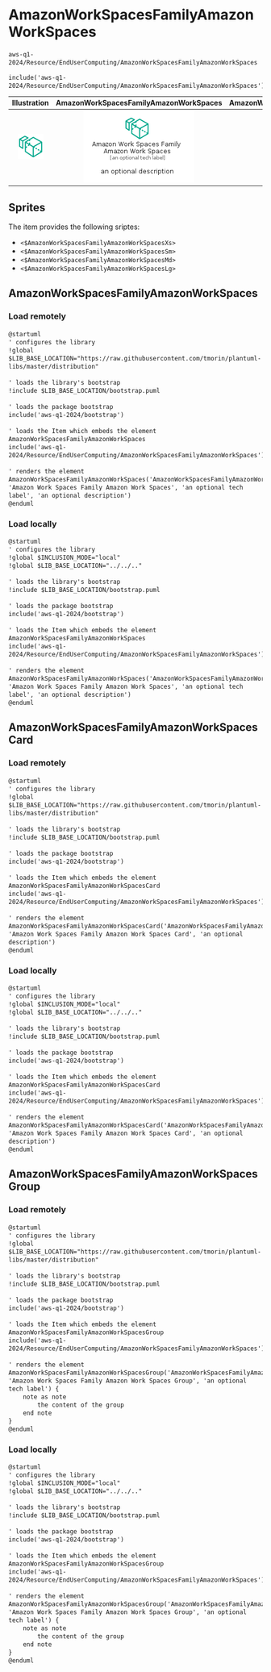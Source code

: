 # AmazonWorkSpacesFamilyAmazonWorkSpaces


```text
aws-q1-2024/Resource/EndUserComputing/AmazonWorkSpacesFamilyAmazonWorkSpaces
```

```text
include('aws-q1-2024/Resource/EndUserComputing/AmazonWorkSpacesFamilyAmazonWorkSpaces')
```



| Illustration | AmazonWorkSpacesFamilyAmazonWorkSpaces | AmazonWorkSpacesFamilyAmazonWorkSpacesCard | AmazonWorkSpacesFamilyAmazonWorkSpacesGroup |
| :---: | :---: | :---: | :---: |
| ![illustration for Illustration](../../../aws-q1-2024/Resource/EndUserComputing/AmazonWorkSpacesFamilyAmazonWorkSpaces.png) | ![illustration for AmazonWorkSpacesFamilyAmazonWorkSpaces](../../../aws-q1-2024/Resource/EndUserComputing/AmazonWorkSpacesFamilyAmazonWorkSpaces.Local.png) | ![illustration for AmazonWorkSpacesFamilyAmazonWorkSpacesCard](../../../aws-q1-2024/Resource/EndUserComputing/AmazonWorkSpacesFamilyAmazonWorkSpacesCard.Local.png) | ![illustration for AmazonWorkSpacesFamilyAmazonWorkSpacesGroup](../../../aws-q1-2024/Resource/EndUserComputing/AmazonWorkSpacesFamilyAmazonWorkSpacesGroup.Local.png) |



## Sprites
The item provides the following sriptes:

- `<$AmazonWorkSpacesFamilyAmazonWorkSpacesXs>`
- `<$AmazonWorkSpacesFamilyAmazonWorkSpacesSm>`
- `<$AmazonWorkSpacesFamilyAmazonWorkSpacesMd>`
- `<$AmazonWorkSpacesFamilyAmazonWorkSpacesLg>`





## AmazonWorkSpacesFamilyAmazonWorkSpaces

### Load remotely
```plantuml
@startuml
' configures the library
!global $LIB_BASE_LOCATION="https://raw.githubusercontent.com/tmorin/plantuml-libs/master/distribution"

' loads the library's bootstrap
!include $LIB_BASE_LOCATION/bootstrap.puml

' loads the package bootstrap
include('aws-q1-2024/bootstrap')

' loads the Item which embeds the element AmazonWorkSpacesFamilyAmazonWorkSpaces
include('aws-q1-2024/Resource/EndUserComputing/AmazonWorkSpacesFamilyAmazonWorkSpaces')

' renders the element
AmazonWorkSpacesFamilyAmazonWorkSpaces('AmazonWorkSpacesFamilyAmazonWorkSpaces', 'Amazon Work Spaces Family Amazon Work Spaces', 'an optional tech label', 'an optional description')
@enduml
```

### Load locally
```plantuml
@startuml
' configures the library
!global $INCLUSION_MODE="local"
!global $LIB_BASE_LOCATION="../../.."

' loads the library's bootstrap
!include $LIB_BASE_LOCATION/bootstrap.puml

' loads the package bootstrap
include('aws-q1-2024/bootstrap')

' loads the Item which embeds the element AmazonWorkSpacesFamilyAmazonWorkSpaces
include('aws-q1-2024/Resource/EndUserComputing/AmazonWorkSpacesFamilyAmazonWorkSpaces')

' renders the element
AmazonWorkSpacesFamilyAmazonWorkSpaces('AmazonWorkSpacesFamilyAmazonWorkSpaces', 'Amazon Work Spaces Family Amazon Work Spaces', 'an optional tech label', 'an optional description')
@enduml
```

## AmazonWorkSpacesFamilyAmazonWorkSpacesCard

### Load remotely
```plantuml
@startuml
' configures the library
!global $LIB_BASE_LOCATION="https://raw.githubusercontent.com/tmorin/plantuml-libs/master/distribution"

' loads the library's bootstrap
!include $LIB_BASE_LOCATION/bootstrap.puml

' loads the package bootstrap
include('aws-q1-2024/bootstrap')

' loads the Item which embeds the element AmazonWorkSpacesFamilyAmazonWorkSpacesCard
include('aws-q1-2024/Resource/EndUserComputing/AmazonWorkSpacesFamilyAmazonWorkSpaces')

' renders the element
AmazonWorkSpacesFamilyAmazonWorkSpacesCard('AmazonWorkSpacesFamilyAmazonWorkSpacesCard', 'Amazon Work Spaces Family Amazon Work Spaces Card', 'an optional description')
@enduml
```

### Load locally
```plantuml
@startuml
' configures the library
!global $INCLUSION_MODE="local"
!global $LIB_BASE_LOCATION="../../.."

' loads the library's bootstrap
!include $LIB_BASE_LOCATION/bootstrap.puml

' loads the package bootstrap
include('aws-q1-2024/bootstrap')

' loads the Item which embeds the element AmazonWorkSpacesFamilyAmazonWorkSpacesCard
include('aws-q1-2024/Resource/EndUserComputing/AmazonWorkSpacesFamilyAmazonWorkSpaces')

' renders the element
AmazonWorkSpacesFamilyAmazonWorkSpacesCard('AmazonWorkSpacesFamilyAmazonWorkSpacesCard', 'Amazon Work Spaces Family Amazon Work Spaces Card', 'an optional description')
@enduml
```

## AmazonWorkSpacesFamilyAmazonWorkSpacesGroup

### Load remotely
```plantuml
@startuml
' configures the library
!global $LIB_BASE_LOCATION="https://raw.githubusercontent.com/tmorin/plantuml-libs/master/distribution"

' loads the library's bootstrap
!include $LIB_BASE_LOCATION/bootstrap.puml

' loads the package bootstrap
include('aws-q1-2024/bootstrap')

' loads the Item which embeds the element AmazonWorkSpacesFamilyAmazonWorkSpacesGroup
include('aws-q1-2024/Resource/EndUserComputing/AmazonWorkSpacesFamilyAmazonWorkSpaces')

' renders the element
AmazonWorkSpacesFamilyAmazonWorkSpacesGroup('AmazonWorkSpacesFamilyAmazonWorkSpacesGroup', 'Amazon Work Spaces Family Amazon Work Spaces Group', 'an optional tech label') {
    note as note
        the content of the group
    end note
}
@enduml
```

### Load locally
```plantuml
@startuml
' configures the library
!global $INCLUSION_MODE="local"
!global $LIB_BASE_LOCATION="../../.."

' loads the library's bootstrap
!include $LIB_BASE_LOCATION/bootstrap.puml

' loads the package bootstrap
include('aws-q1-2024/bootstrap')

' loads the Item which embeds the element AmazonWorkSpacesFamilyAmazonWorkSpacesGroup
include('aws-q1-2024/Resource/EndUserComputing/AmazonWorkSpacesFamilyAmazonWorkSpaces')

' renders the element
AmazonWorkSpacesFamilyAmazonWorkSpacesGroup('AmazonWorkSpacesFamilyAmazonWorkSpacesGroup', 'Amazon Work Spaces Family Amazon Work Spaces Group', 'an optional tech label') {
    note as note
        the content of the group
    end note
}
@enduml
```

